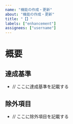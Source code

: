 ```yaml
---
name: "機能の作成・更新"
about: "機能の作成・更新"
title: "【】"
labels: ["enhancement"]
assignees: ["username"]
---
```


# 概要

## 達成基準
- // ここに達成基準を記載する

## 除外項目
- // ここに除外項目を記載する
